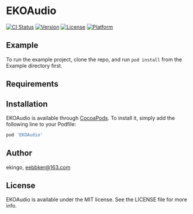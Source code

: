 # EKOAudio

[![CI Status](http://img.shields.io/travis/hujin/EKOAudio.svg?style=flat)](https://travis-ci.org/hujin/EKOAudio)
[![Version](https://img.shields.io/cocoapods/v/EKOAudio.svg?style=flat)](http://cocoapods.org/pods/EKOAudio)
[![License](https://img.shields.io/cocoapods/l/EKOAudio.svg?style=flat)](http://cocoapods.org/pods/EKOAudio)
[![Platform](https://img.shields.io/cocoapods/p/EKOAudio.svg?style=flat)](http://cocoapods.org/pods/EKOAudio)

## Example

To run the example project, clone the repo, and run `pod install` from the Example directory first.

## Requirements

## Installation

EKOAudio is available through [CocoaPods](http://cocoapods.org). To install
it, simply add the following line to your Podfile:

```ruby
pod 'EKOAudio'
```

## Author

ekingo, eebbker@163.com

## License

EKOAudio is available under the MIT license. See the LICENSE file for more info.
